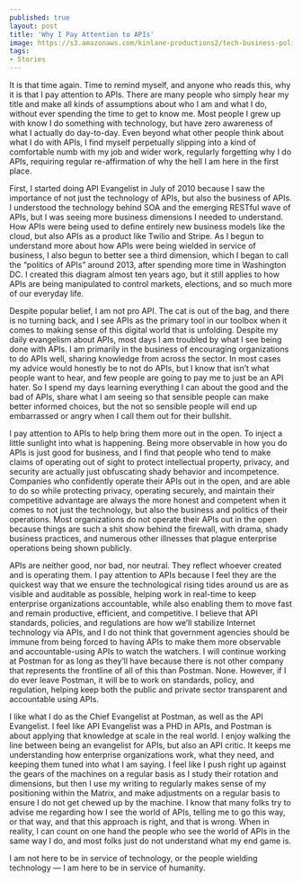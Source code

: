 ```yaml
---
published: true
layout: post
title: 'Why I Pay Attention to APIs'
image: https://s3.amazonaws.com/kinlane-productions2/tech-business-politics-03-2014.png
tags:
- Stories
---
```

It is that time again. Time to remind myself, and anyone who reads this, why it is that I pay attention to APIs. There are many people who simply hear my title and make all kinds of assumptions about who I am and what I do, without ever spending the time to get to know me. Most people I grew up with know I do something with technology, but have zero awareness of what I actually do day-to-day. Even beyond what other people think about what I do with APIs, I find myself perpetually slipping into a kind of comfortable numb with my job and wider work, regularly forgetting why I do APIs, requiring regular re-affirmation of why the hell I am here in the first place.
&#10;

First, I started doing API Evangelist in July of 2010 because I saw the importance of not just the technology of APIs, but also the business of APIs. I understood the technology behind SOA and the emerging RESTful wave of APIs, but I was seeing more business dimensions I needed to understand. How APIs were being used to define entirely new business models like the cloud, but also APIs as a product like Twilio and Stripe. As I begun to understand more about how APIs were being wielded in service of business, I also begun to better see a third dimension, which I began to call the “politics of APIs” around 2013, after spending more time in Washington DC. I created this diagram almost ten years ago, but it still applies to how APIs are being manipulated to control markets, elections, and so much more of our everyday life.

Despite popular belief, I am not pro API. The cat is out of the bag, and there is no turning back, and I see APIs as the primary tool in our toolbox when it comes to making sense of this digital world that is unfolding. Despite my daily evangelism about APIs, most days I am troubled by what I see being done with APIs. I am primarily in the business of encouraging organizations to do APIs well, sharing knowledge from across the sector. In most cases my advice would honestly be to not do APIs, but I know that isn’t what people want to hear, and few people are going to pay me to just be an API hater. So I spend my days learning everything I can about the good and the bad of APIs, share what I am seeing so that sensible people can make better informed choices, but the not so sensible people will end up embarrassed or angry when I call them out for their bullshit.

I pay attention to APIs to help bring them more out in the open. To inject a little sunlight into what is happening. Being more observable in how you do APIs is just good for business, and I find that people who tend to make claims of operating out of sight to protect intellectual property, privacy, and security are actually just obfuscating shady behavior and incompetence. Companies who confidently operate their APIs out in the open, and are able to do so while protecting privacy, operating securely, and maintain their competitive advantage are always the more honest and competent when it comes to not just the technology, but also the business and politics of their operations. Most organizations do not operate their APIs out in the open because things are such a shit show behind the firewall, with drama, shady business practices, and numerous other illnesses that plague enterprise operations being shown publicly.

APIs are neither good, nor bad, nor neutral. They reflect whoever created and is operating them. I pay attention to APIs because I feel they are the quickest way that we ensure the technological rising tides around us are as visible and auditable as possible, helping work in real-time to keep enterprise organizations accountable, while also enabling them to move fast and remain productive, efficient, and competitive. I believe that API standards, policies, and regulations are how we’ll stabilize Internet technology via APIs, and I do not think that government agencies should be immune from being forced to having APIs to make them more observable and accountable-using APIs to watch the watchers. I will continue working at Postman for as long as they’ll have because there is not other company that represents the frontline of all of this than Postman. None. However, if I do ever leave Postman, it will be to work on standards, policy, and regulation, helping keep both the public and private sector transparent and accountable using APIs.

I like what I do as the Chief Evangelist at Postman, as well as the API Evangelist. I feel like API Evangelist was a PHD in APIs, and Postman is about applying that knowledge at scale in the real world. I enjoy walking the line between being an evangelist for APIs, but also an API critic. It keeps me understanding how enterprise organizations work, what they need, and keeping them tuned into what I am saying. I feel like I push right up against the gears of the machines on a regular basis as I study their rotation and dimensions, but then I use my writing to regularly makes sense of my positioning within the Matrix, and make adjustments on a regular basis to ensure I do not get chewed up by the machine. I know that many folks try to advise me regarding how I see the world of APIs, telling me to go this way, or that way, and that this approach is right, and that is wrong. When in reality, I can count on one hand the people who see the world of APIs in the same way I do, and most folks just do not understand what my end game is.

I am not here to be in service of technology, or the people wielding technology — I am here to be in service of humanity.